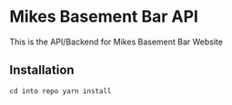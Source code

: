 # Mikes Basement Bar API

This is the API/Backend for Mikes Basement Bar Website

## Installation
`
cd into repo
yarn install
`
